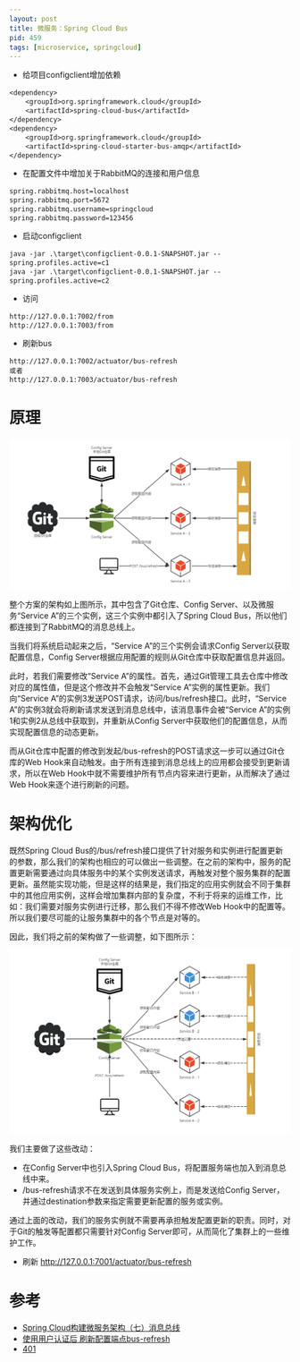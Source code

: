 ```yaml
---
layout: post
title: 微服务：Spring Cloud Bus
pid: 459
tags: [microservice, springcloud]
---
```


+ 给项目configclient增加依赖

```pom
<dependency>
	<groupId>org.springframework.cloud</groupId>
	<artifactId>spring-cloud-bus</artifactId>
</dependency>
<dependency>
	<groupId>org.springframework.cloud</groupId>
	<artifactId>spring-cloud-starter-bus-amqp</artifactId>
</dependency>
```

+ 在配置文件中增加关于RabbitMQ的连接和用户信息
```config
spring.rabbitmq.host=localhost
spring.rabbitmq.port=5672
spring.rabbitmq.username=springcloud
spring.rabbitmq.password=123456
```

+ 启动configclient

```
java -jar .\target\configclient-0.0.1-SNAPSHOT.jar --spring.profiles.active=c1
java -jar .\target\configclient-0.0.1-SNAPSHOT.jar --spring.profiles.active=c2
```

+ 访问 

```
http://127.0.0.1:7002/from
http://127.0.0.1:7003/from
```

+ 刷新bus

```
http://127.0.0.1:7002/actuator/bus-refresh
或者
http://127.0.0.1:7003/actuator/bus-refresh
```

# 原理

![](/uploads/2019/08/17-01.png)

整个方案的架构如上图所示，其中包含了Git仓库、Config Server、以及微服务“Service A”的三个实例，这三个实例中都引入了Spring Cloud Bus，所以他们都连接到了RabbitMQ的消息总线上。

当我们将系统启动起来之后，“Service A”的三个实例会请求Config Server以获取配置信息，Config Server根据应用配置的规则从Git仓库中获取配置信息并返回。

此时，若我们需要修改“Service A”的属性。首先，通过Git管理工具去仓库中修改对应的属性值，但是这个修改并不会触发“Service A”实例的属性更新。我们向“Service A”的实例3发送POST请求，访问/bus/refresh接口。此时，“Service A”的实例3就会将刷新请求发送到消息总线中，该消息事件会被“Service A”的实例1和实例2从总线中获取到，并重新从Config Server中获取他们的配置信息，从而实现配置信息的动态更新。

而从Git仓库中配置的修改到发起/bus-refresh的POST请求这一步可以通过Git仓库的Web Hook来自动触发。由于所有连接到消息总线上的应用都会接受到更新请求，所以在Web Hook中就不需要维护所有节点内容来进行更新，从而解决了通过Web Hook来逐个进行刷新的问题。

# 架构优化

既然Spring Cloud Bus的/bus/refresh接口提供了针对服务和实例进行配置更新的参数，那么我们的架构也相应的可以做出一些调整。在之前的架构中，服务的配置更新需要通过向具体服务中的某个实例发送请求，再触发对整个服务集群的配置更新。虽然能实现功能，但是这样的结果是，我们指定的应用实例就会不同于集群中的其他应用实例，这样会增加集群内部的复杂度，不利于将来的运维工作，比如：我们需要对服务实例进行迁移，那么我们不得不修改Web Hook中的配置等。所以我们要尽可能的让服务集群中的各个节点是对等的。

因此，我们将之前的架构做了一些调整，如下图所示：

![](/uploads/2019/08/17-02.png)

我们主要做了这些改动：

+ 在Config Server中也引入Spring Cloud Bus，将配置服务端也加入到消息总线中来。
+ /bus-refresh请求不在发送到具体服务实例上，而是发送给Config Server，并通过destination参数来指定需要更新配置的服务或实例。

通过上面的改动，我们的服务实例就不需要再承担触发配置更新的职责。同时，对于Git的触发等配置都只需要针对Config Server即可，从而简化了集群上的一些维护工作。

+ 刷新 http://127.0.0.1:7001/actuator/bus-refresh

# 参考

+ [Spring Cloud构建微服务架构（七）消息总线](https://www.cnblogs.com/duanxz/p/6678545.html)
+ [使用用户认证后 刷新配置端点bus-refresh](https://www.oschina.net/question/3877992_2281549?sort=time)
+ [401](https://www.twblogs.net/a/5b8160802b71772165ac5168/zh-cn)